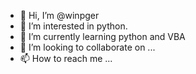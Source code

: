 - 👋 Hi, I’m @winpger
- 👀 I’m interested in python.
- 🌱 I’m currently learning python and VBA
- 💞️ I’m looking to collaborate on ...
- 📫 How to reach me ...

<!---
winpger/winpger is a ✨ special ✨ repository because its `README.md` (this file) appears on your GitHub profile.
You can click the Preview link to take a look at your changes.
--->
